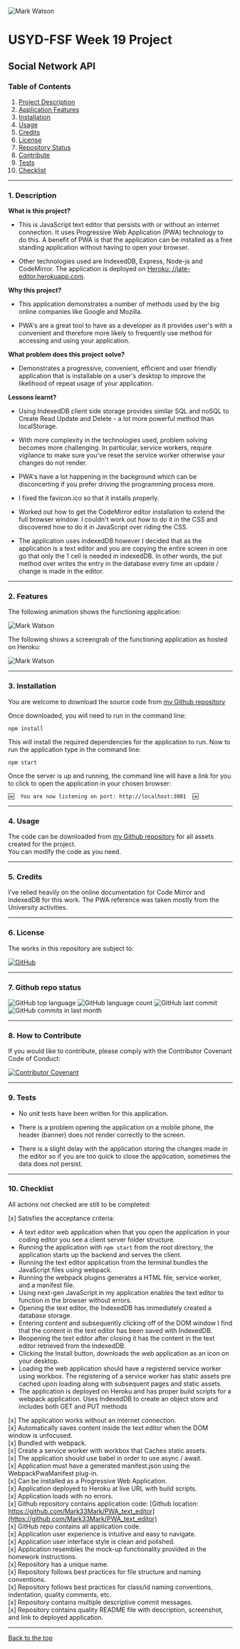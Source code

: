 ![Mark Watson](./assets/Unit19_banner.jpg)

# USYD-FSF Week 19 Project

## Social Network API

### Table of Contents  
  
   1. [Project Description](#1-description)
   2. [Application Features](#2-features)
   3. [Installation](#3-installation)
   4. [Usage](#4-usage)
   5. [Credits](#5-credits)
   6. [License](#6-license)
   7. [Repository Status](#7-github-repo-status)
   8. [Contribute](#8-how-to-contribute)
   9. [Tests](#9-tests)
   10. [Checklist](#10-checklist)

---

### 1. Description  

**What is this project?**  

* This is JavaScript text editor that persists with or without an internet connection.  It uses Progressive Web Application (PWA) technology to do this.  A benefit of PWA is that the application can be installed as a free standing application without having to open your browser.  

* Other technologies used are IndexedDB, Express, Node-js and CodeMirror.  The application is deployed on [Heroku: //jate-editor.herokuapp.com](https://jate-editor.herokuapp.com/).  

**Why this project?**  

* This application demonstrates a number of methods used by the big online companies like Google and Mozilla.  

* PWA's are a great tool to have as a developer as it provides user's with a convenient and therefore more likely to frequently use method for accessing and using your application.

**What problem does this project solve?**  

* Demonstrates a progressive, convenient, efficient and user friendly application that is installable on a user's desktop to improve the likelihood of repeat usage of your application.

**Lessons learnt?**  

* Using IndexedDB client side storage provides similar SQL and noSQL to Create Read Update and Delete - a lot more powerful method than localStorage.  

* With more complexity in the technologies used, problem solving becomes more challenging.  In particular, service workers, require vigilance to make sure you've reset the service worker otherwise your changes do not render.  

* PWA's have a lot happening in the background which can be disconcerting if you prefer driving the programming process more.  

* I fixed the favicon.ico so that it installs properly.  

* Worked out how to get the CodeMirror editor installation to extend the full browser window.  I couldn't work out how to do it in the CSS and discovered how to do it in JavaScript over riding the CSS.

* The application uses indexedDB however I decided that as the application is a text editor and you are copying the entire screen in one go that only the 1 cell is needed in indexedDB.  In other words, the put method over writes the entry in the database every time an update / change is made in the editor.  

---

### 2. Features  

The following animation shows the functioning application:

![Mark Watson](./assets/DesktopWalkthrough.gif)  

The following shows a screengrab of the functioning application as hosted on Heroku:  

![Mark Watson](./assets/screengrab_application1.jpg)  

---

### 3. Installation

You are welcome to download the source code from [my Github repository](https://github.com/Mark33Mark/PWA_text_editor)  


Once downloaded, you will need to run in the command line:  

```npm install```  

This will install the required dependencies for the application to run.  Now to run the application type in the command line:

```npm start```  

Once the server is up and running, the command line will have a link for you to click to open the application in your chosen browser:

```
🆗  You are now listening on port: http://localhost:3001  🆗
```

---

### 4. Usage  

The code can be downloaded from [my Github repository](https://github.com/Mark33Mark/PWA_text_editor) for all assets created for the project.  
You can modify the code as you need.

---

### 5. Credits  

I've relied heavily on the online documentation for Code Mirror and IndexedDB for this work.  The PWA reference was taken mostly from the University activities.

---

### 6. License  

 The works in this repository are subject to:  

[![GitHub](https://img.shields.io/github/license/Mark33Mark/PWA_text_editor)](./assets/docs/license_MIT.md)

---

### 7. Github repo status  

![GitHub top language](https://img.shields.io/github/languages/top/Mark33Mark/PWA_text_editor)
![GitHub language count](https://img.shields.io/github/languages/count/Mark33Mark/PWA_text_editor)
![GitHub last commit](https://img.shields.io/github/last-commit/Mark33Mark/PWA_text_editor)
![GitHub commits in last month](https://img.shields.io/github/commit-activity/m/Mark33Mark/PWA_text_editor)

---

### 8. How to Contribute  

 If you would like to contribute, please comply with the Contributor Covenant Code of Conduct:  

[![Contributor Covenant](https://img.shields.io/badge/Contributor%20Covenant-2.1-4baaaa.svg)](./assets/docs/code_of_conduct.md)

---

### 9. Tests  

* No unit tests have been written for this application.  

* There is a problem opening the application on a mobile phone, the header (banner) does not render correctly to the screen.

* There is a slight delay with the application storing the changes made in the editor so if you are too quick to close the application, sometimes the data does not persist.

---

### 10. Checklist  

 All actions not checked are still to be completed:  

[x]  Satisfies the acceptance criteria:  
   * A text editor web application when that you open the application in your coding editor you see a client server folder structure.  
   * Running the application with `npm start` from the root directory, the application starts up the backend and serves the client.  
   * Running the text editor application from the terminal bundles the JavaScript files using webpack.  
   * Running the webpack plugins generates a HTML file, service worker, and a manifest file.
   * Using next-gen JavaScript in my application enables the text editor to function in the browser without errors.  
   * Opening the text editor, the IndexedDB has immediately created a database storage.
   * Entering content and subsequently clicking off of the DOM window I find that the content in the text editor has been saved with IndexedDB.  
   * Reopening the text editor after closing it has the content in the text editor retrieved from the IndexedDB.  
   * Clicking the Install button, downloads the web application as an icon on your desktop.  
   * Loading the web application should have a registered service worker using workbox.  The registering of a service worker has static assets pre cached upon loading along with subsequent pages and static assets.  
   * The application is deployed on Heroku and has proper build scripts for a webpack application.
Uses IndexedDB to create an object store and includes both GET and PUT methods

[x]  The application works without an internet connection.  
[x]  Automatically saves content inside the text editor when the DOM window is unfocused.  
[x]  Bundled with webpack.  
[x]  Create a service worker with workbox that Caches static assets.  
[x]  The application should use babel in order to use async / await.  
[x]  Application must have a generated manifest.json using the WebpackPwaManifest plug-in.  
[x]  Can be installed as a Progressive Web Application.  
[x]  Application deployed to Heroku at live URL with build scripts.  
[x]  Application loads with no errors.  
[x]  Github repository contains application code: [Github location: https://github.com/Mark33Mark/PWA_text_editor](https://github.com/Mark33Mark/PWA_text_editor)  
[x]  GitHub repo contains all application code.  
[x]  Application user experience is intuitive and easy to navigate.  
[x]  Application user interface style is clean and polished.  
[x]  Application resembles the mock-up functionality provided in the homework instructions.  
[x]  Repository has a unique name.  
[x]  Repository follows best practices for file structure and naming conventions.  
[x]  Repository follows best practices for class/id naming conventions, indentation, quality comments, etc.  
[x]  Repository contains multiple descriptive commit messages.  
[x]  Repository contains quality README file with description, screenshot, and link to deployed application.  

---

[Back to the top](#usyd-fsf-week-19-project)  
